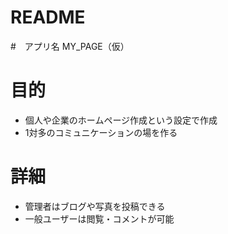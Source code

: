 # README

#　アプリ名
MY_PAGE（仮）

# 目的
- 個人や企業のホームページ作成という設定で作成
- 1対多のコミュニケーションの場を作る

# 詳細
- 管理者はブログや写真を投稿できる
- 一般ユーザーは閲覧・コメントが可能